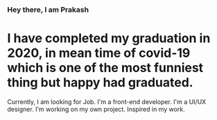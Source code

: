 ### Hey there, I am Prakash


# I have completed my graduation in 2020, in mean time of covid-19 which is one of the most funniest thing but happy had graduated.
Currently, I am looking for Job.
I'm a front-end developer.
I'm a UI/UX designer.
I'm working on my own project.
Inspired in my work.
